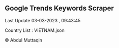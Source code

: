

## Google Trends Keywords Scraper 
 
Last Update 03-03-2023 , 09:43:45

Country List :
VIETNAM.json



© Abdul Muttaqin 
